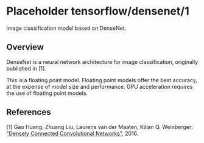 # Placeholder tensorflow/densenet/1
Image classification model based on DenseNet.

<!-- module-type: image-classification -->
<!-- task: image-classification -->

## Overview

DenseNet is a neural network architecture for image classification, originally
published in [1].

This is a floating point model. Floating point models offer the best accuracy,
at the expense of model size and performance. GPU acceleration requires the
use of floating point models.

## References

[1] Gao Huang, Zhuang Liu, Laurens van der Maaten, Kilian Q. Weinberger:
["Densely Connected Convolutional Networks"](https://arxiv.org/abs/1608.06993), 2016.
